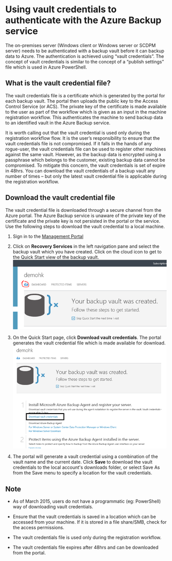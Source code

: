 ﻿<properties
   pageTitle="Download vault credentials in Azure Backup"
   description="Learn how to use vault credentials to authenticate your machine with the Backup vault and Azure Backup service"
   services="backup"
   documentationCenter=""
   authors="prvijay"
   manager="shreeshd"
   editor=""/>
<tags
   ms.service="backup"
   ms.devlang="na"
   ms.topic="article"
   ms.tgt_pltfrm="na"
   ms.workload="storage-backup-recovery"
   ms.date="03/27/2015"
   ms.author="prvijay"/>

# Using vault credentials to authenticate with the Azure Backup service

The on-premises server (Windows client or Windows server or SCDPM server) needs to be authenticated with a backup vault before it can backup data to Azure. The authentication is achieved using “vault credentials”. The concept of vault credentials is similar to the concept of a “publish settings” file which is used in Azure PowerShell.

## What is the vault credential file?

The vault credentials file is a certificate which is generated by the portal for each backup vault. The portal then uploads the public key to the Access Control Service (or ACS). The private key of the certificate is made available to the user as part of the workflow which is given as an input in the machine registration workflow. This authenticates the machine to send backup data to an identified vault in the Azure Backup service.

It is worth calling out that the vault credential is used only during the registration workflow flow. It is the user’s responsibility to ensure that the vault credentials file is not compromised. If it falls in the hands of any rogue-user, the vault credentials file can be used to register other machines against the same vault. However, as the backup data is encrypted using a passphrase which belongs to the customer, existing backup data cannot be compromised. To mitigate this concern, the vault credentials is set of expire in 48hrs. You can download the vault credentials of a backup vault any number of times – but only the latest vault credential file is applicable during the registration workflow.

## Download the vault credential file

The vault credential file is downloaded through a secure channel from the Azure portal. The Azure Backup service is unaware of the private key of the certificate and the private key is not persisted in the portal or the service. Use the following steps to download the vault credential to a local machine.

1.  Sign in to the [Management Portal](https://manage.windowsazure.com/)
2.  Click on **Recovery Services** in the left navigation pane and select the backup vault which you have created. Click on the cloud icon to get to the Quick Start view of the backup vault. <br/>
![Quick view][1]

3.  On the Quick Start page, click **Download vault credentials**. The  portal generates the vault credential file which is made available for download. <br/>
![Download][2]

4.  The portal will generate a vault credential using a combination of the vault name and the current date. Click **Save** to download the vault credentials to the local account's downloads folder, or select Save As from the Save menu to specify a location for the vault credentials.

## Note
+ As of March 2015, users do not have a programmatic (eg: PowerShell) way of downloading vault credentials.

+ Ensure that the vault credentials is saved in a location which can be accessed from your machine. If it is stored in a file share/SMB, check for the access permissions.

+ The vault credentials file is used only during the registration workflow.

+ The vault credentials file expires after 48hrs and can be downloaded from the portal.


<!--Image references-->
[1]: ./media/backup-azure-backup-download-vc/quickview.png
[2]: ./media/backup-azure-backup-download-vc/downloadvc.png
